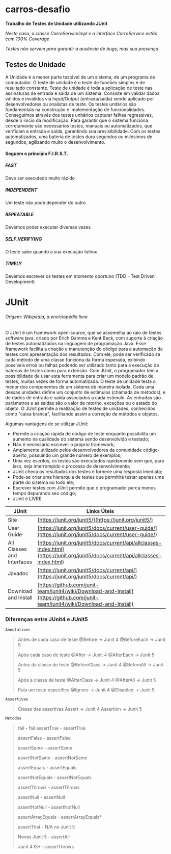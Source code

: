 # carros-desafio
__Trabalho de Testes de Unidade utilizando JUnit__

_Neste caso, a classe CarroServiceImpl e a interface CarroService estão com 100% Coverage_

_Testes não servem para garantir a ausência de bugs, mas sua presença_


## Testes de Unidade

A Unidade é a menor parte testável de um sistema, de um programa de computador.
O teste de unidade é o teste de funcões simples e de resultado constante.
Teste de unidade é toda a aplicação de teste nas assinaturas de entrada e saída de um sistema.
Consiste em validar dados válidos e inválidos via Input/Output (entrada/saída) sendo aplicado por desenvolvedores ou analistas de teste.
Os testes unitários são fundamentais na construção e implementação de funcionalidades. 
Conseguimos através dos testes unitários capturar falhas regressivas, desde o inicio da modificação.
Para garantir que o sistema funciona corretamente são necessários testes, 
manuais ou automatizados, que verificam a entrada e saída, garantindo sua previsibilidade.
Com os testes automatizados, uma bateria de testes dura segundos ou milésimos de segundos, agilizando muito o desenvolvimento.


#### Seguem o princípio F.I.R.S.T.

##### FAST
Deve ser executado muito rápido
##### INDEPENDENT
Um teste não pode depender do outro
##### REPEATABLE
Devemos poder executar diversas vezes
##### SELF_VERIFYING
O teste sabe quando a sua execução falhou
##### TIMELY
Devemos escrever os testes em momento oportuno (TDD - Test Driven Development)

# JUnit
###### _Origem: Wikipédia, a enciclopédia livre_

O JUnit é um framework open-source, que se assemelha ao raio de testes software java,
criado por Erich Gamma e Kent Beck, com suporte à criação de testes automatizados na linguagem de programação Java.
Esse framework facilita a criação e manutenção do código para a automação de testes com apresentação dos resultados.
Com ele, pode ser verificado se cada método de uma classe funciona da forma esperada, 
exibindo possíveis erros ou falhas podendo ser utilizado tanto para a execução de baterias de testes como para extensão.
Com JUnit, o programador tem a possibilidade de usar esta ferramenta para criar um modelo padrão de testes,
muitas vezes de forma automatizada.
O teste de unidade testa o menor dos componentes de um sistema de maneira isolada. 
Cada uma dessas unidades define um conjunto de estímulos (chamada de métodos), 
e de dados de entrada e saída associados a cada estímulo. 
As entradas são parâmetros e as saídas são o valor de retorno, exceções ou o estado do objeto.
O JUnit permite a realização de testes de unidades, conhecidos como "caixa branca",
facilitando assim a correção de métodos e objetos.

Algumas vantagens de se utilizar JUnit:
- Permite a criação rápida de código de teste enquanto possibilita um aumento na qualidade do sistema sendo desenvolvido e testado;
- Não é necessário escrever o próprio framework;
- Amplamente utilizado pelos desenvolvedores da comunidade código-aberto, possuindo um grande número de exemplos;
- Uma vez escritos, os testes são executados rapidamente sem que, para isso,
seja interrompido o processo de desenvolvimento;
- JUnit checa os resultados dos testes e fornece uma resposta imediata;
- Pode-se criar uma hierarquia de testes que permitirá testar apenas uma parte do sistema ou todo ele;
- Escrever testes com JUnit permite que o programador perca menos tempo depurando seu código;
- JUnit é LIVRE.



|  JUnit | Links Úteis |
| ------ | ------ |
| Site | [https://junit.org/junit5/](https://junit.org/junit5/) |
| User Guide | [https://junit.org/junit5/docs/current/user-guide/](https://junit.org/junit5/docs/current/user-guide/) |
| All Classes and Interfaces | [https://junit.org/junit5/docs/current/api/allclasses-index.html](https://junit.org/junit5/docs/current/api/allclasses-index.html) |
| Javadoc | [https://junit.org/junit5/docs/current/api/](https://junit.org/junit5/docs/current/api/) |
| Download and Install | [https://github.com/junit-team/junit4/wiki/Download-and-Install](https://github.com/junit-team/junit4/wiki/Download-and-Install) |

### Diferenças entre JUnit4 e JUnit5

```sh
Annotations
```
>
>Antes de cada caso de teste
>@Before -> Junit 4
>@BeforeEach -> Junit 5
>
>Após cada caso de teste
>@After -> Junit 4
>@AfterEach -> Junit 5
>
>Antes da classe de teste
>@BeforeClass -> Junit 4
>@BeforeAll -> Junit 5
>
>Após a classe de teste
>@AfterClass -> Junit 4
>@AfterAll -> Junit 5
>
>Pula um teste especifico
>@Ignore -> Junit 4
>@Disabled -> Junit 5
>
```sh
Assertivas
```
>Classe das assertivas
>Assert -> Junit 4
>Assertion -> Junit 5
>
```sh
Metodos
```
>fail - fail
>assertTrue - assertTrue
>
>assertFalse - assertFalse
>
>assertSame - assertSame
>
>assertNotSame - assertNotSame
>
>assertEquals - assertEquals
>
>assertNotEquals - assertNotEquals
>
>assertThrows - assertThrows
>
>assertNull - assertNull
>
>assertNotNull - assertNotNull
>
>assertArrayEquals - assertArrayEquals*
>
>assertThat - N/A no Junit 5
>
>Novas Junit 5 - assertAll 
>
>Junit 4.13+ - assertThrows
>
     



